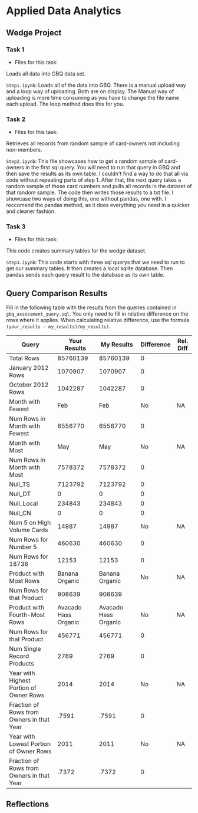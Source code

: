 
# Applied Data Analytics

## Wedge Project

<!-- I think the project was fair in difficulty. I would not have been able to complete it without the help of you in labs and classmate contributions. It would have been nice to have an example output for each sql statement for part 2 and 3. I am more of a visual person, so being able to see an example of what the output should look like would have been helpful--> 

### Task 1

* Files for this task: 
<!--  Step1.ipynb --> 

Loads all data into GBQ data set.

`Step1.ipynb`: 
Loads all of the data into GBQ. There is a manual upload way and a loop way of uploading. Both are on display. The Manual way of uploading is more time consuming as you have to change the file name each upload. The loop method does this for you.

<!--  Repeat for each file  --> 



### Task 2

* Files for this task: 
<!--  Step2.ipynb --> 

Retrieves all records from random sample of card-owners not including non-members.

`Step2.ipynb`: 
This file showcases how to get a random sample of card-owners in the first sql query. You will need to run that query in GBQ and then save the results as its own table. I couldn't find a way to do that all via code without repeating parts of step 1. After that, the next query takes a random sample of those card numbers and pulls all records in the dataset of that random sample. The code then writes those results to a txt file. I showcase two ways of doing this, one without pandas, one with. I reccomend the pandas method, as it does everything you need in a quicker and cleaner fashion.
 
	

### Task 3

* Files for this task: 
<!--  Step3.ipynb --> 

This code creates summary tables for the wedge dataset. 

`Step3.ipynb`: 
This code starts with three sql querys that we need to run to get our summary tables. It then creates a local sqlite database. Then pandas sends each query result to the database as its own table.
<!--  Repeat for each file  --> 


## Query Comparison Results

Fill in the following table with the results from the 
queries contained in `gbq_assessment_query.sql`. You only
need to fill in relative difference on the rows where it applies. 
When calculating relative difference, use the formula 
` (your_results - my_results)/my_results)`. 



|  Query  |  Your Results  |  My Results | Difference | Rel. Diff | 
|---|---|---|---|---|
| Total Rows  |85760139|85760139|0|   |
| January 2012 Rows  |1070907|1070907|0|   |
| October 2012 Rows  |1042287|1042287|0|   |
| Month with Fewest  |Feb|Feb|No| NA  |
| Num Rows in Month with Fewest  |6556770|6556770|0|   |
| Month with Most  |May|May|No| NA  |
| Num Rows in Month with Most  |7578372|7578372|0|   |
| Null_TS  |7123792|7123792|0|   |
| Null_DT  |0|0|0|   |
| Null_Local  |234843|234843|0|   |
| Null_CN  |0|0|0|   |
| Num 5 on High Volume Cards  |14987|14987|No| NA  |
|  Num Rows for Number 5 |460630|460630|0|   |
| Num Rows for 18736  |12153|12153|0|   |
| Product with Most Rows  |Banana Organic|Banana Organic|No| NA  |
| Num Rows for that Product  |908639|908639|   |   |
| Product with Fourth-Most Rows  |Avacado Hass Organic|Avacado Hass Organic|No| NA  |
| Num Rows for that Product  |456771|456771|0|   |
| Num Single Record Products  |2769|2769|0|   |
| Year with Highest Portion of Owner Rows  |2014|2014|No| NA |
| Fraction of Rows from Owners in that Year  |.7591|.7591|0|   |
| Year with Lowest Portion of Owner Rows  |2011|2011|No| NA |
| Fraction of Rows from Owners in that Year  |.7372|.7372|0|   |

## Reflections

<!-- If I were to do this project again, I probably would have slowed down and not get so jumpy. I mean that in I probably didn't need to waste about 48 hours of my time in uploading the data 4 times. If I would have just played it safe and done my due diligence with everything, I would have saved myself a couple of headaches. I enjoyed the project after all of the uploading issues dissipated. There were times where pandas felt like it was making my life way easier than it would have been with out it. Pandas is probably the only reason I am done at week 8.   --> 
